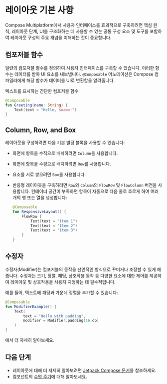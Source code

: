 # 레이아웃 기본 사항

Compose Multiplatform에서 사용자 인터페이스를 효과적으로 구축하려면 핵심 원칙, 레이아웃 단계, UI를 구조화하는 데 사용할 수 있는 공통 구성 요소 및 도구를 포함하여 레이아웃 구성의 주요 개념을 이해하는 것이 중요합니다.

## 컴포저블 함수

일련의 컴포저블 함수를 정의하여 사용자 인터페이스를 구축할 수 있습니다. 이러한 함수는 데이터를 받아 UI 요소를 내보냅니다. `@Composable` 어노테이션은 Compose 컴파일러에게 해당 함수가 데이터를 UI로 변환함을 알려줍니다.

텍스트를 표시하는 간단한 컴포저블 함수:

```kotlin
@Composable
fun Greeting(name: String) {
    Text(text = "Hello, $name!")
}
```

## Column, Row, and Box

레이아웃을 구성하려면 다음 기본 빌딩 블록을 사용할 수 있습니다:

*   화면에 항목을 수직으로 배치하려면 `Column`을 사용합니다.
*   화면에 항목을 수평으로 배치하려면 `Row`를 사용합니다.
*   요소를 서로 쌓으려면 `Box`를 사용합니다.
*   반응형 레이아웃을 구축하려면 `Row`와 `Column`의 `FlowRow` 및 `FlowColumn` 버전을 사용합니다. 컨테이너 공간이 부족하면 항목이 자동으로 다음 줄로 흐르게 하여 여러 개의 행 또는 열을 생성합니다:

    ```kotlin
    @Composable
    fun ResponsiveLayout() {
        FlowRow {
            Text(text = "Item 1")
            Text(text = "Item 2")
            Text(text = "Item 3")
        }
    }
    ```

## 수정자

수정자(Modifier)는 컴포저블의 동작을 선언적인 방식으로 꾸미거나 조정할 수 있게 해줍니다.
수정자는 크기, 정렬, 패딩, 상호작용 동작 등 다양한 요소에 대한 제어를 제공하여 레이아웃 및 상호작용을 사용자 지정하는 데 필수적입니다.

예를 들어, 텍스트에 패딩과 가운데 정렬을 추가할 수 있습니다:

```kotlin
@Composable
fun ModifierExample() {
    Text(
        text = "Hello with padding",
        modifier = Modifier.padding(16.dp)
    )
}
```

[](compose-layout-modifiers.md)에서 더 자세히 알아보세요.

## 다음 단계

*   레이아웃에 대해 더 자세히 알아보려면 [Jetpack Compose 문서](https://developer.android.com/develop/ui/compose/layouts)를 참조하세요.
*   컴포넌트의 [수명 주기](compose-lifecycle.md)에 대해 알아보세요.